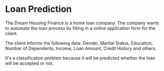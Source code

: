 # Loan Prediction

The Dream Housing Finance is a home loan company. The company wants to automate the loan process by filling in a online application form for the client.

The client informs the following data: Gender, Marital Status, Education, Number of Dependents, Income, Loan Amount, Credit History and others.

It's a classification problem because it will be predicted whether the loan will be accepted or not.

